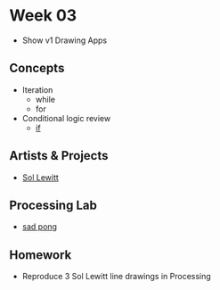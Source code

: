 # Week 03

+ Show v1 Drawing Apps

## Concepts
+ Iteration
	+ while
	+ for
+ Conditional logic review
	+ [if](https://www.youtube.com/watch?v=mVq7Ms01RjA)

## Artists & Projects
+ [Sol Lewitt](http://massmoca.org/sol-lewitt/)

## Processing Lab
+ [sad pong](https://github.com/entertainmenttechnology/Earle-MTEC2280-Fall2017/tree/master/week03/processing_demos/sad_pong)

## Homework
+ Reproduce 3 Sol Lewitt line drawings in Processing
